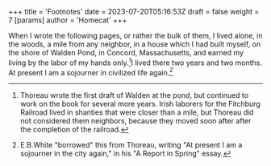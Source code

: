 +++
title = 'Footnotes'
date = 2023-07-20T05:16:53Z
draft = false
weight = 7
[params]
    author = 'Homecat'
+++


When I wrote the following pages, or rather the bulk of them, I lived alone, in the woods, a mile from any neighbor, in a house which I had built myself, on the shore of Walden Pond, in Concord, Massachusetts, and earned my living by the labor of my hands only.<cite>[^1]</cite>I lived there two years and two months. At present I am a sojourner in civilized life again.<cite>[^2]</cite>

[^1]: Thoreau wrote the first draft of Walden at the pond, but continued to work on the book for several more years. Irish laborers for the Fitchburg Railroad lived in shanties that were closer than a mile, but Thoreau did not considered them neighbors, because they moved soon after after the completion of the railroad.

[^2]: E.B.White "borrowed" this from Thoreau, writing "At present I am a sojourner in the city again," in his "A Report in Spring" essay.